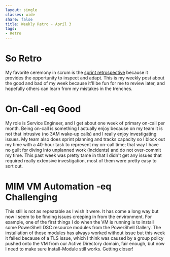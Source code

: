 ```yaml
---
layout: single
classes: wide
share: false
title: Weekly Retro - April 3
tags:
- Retro
---
```

# So Retro
My favorite ceremony in scrum is the [sprint retrospective](https://www.scrum.org/resources/what-is-a-sprint-retrospective) because it provides the opportunity to inspect and adapt.  This is my weekly post about the good and bad of my week because it'll be fun for me to review later, and hopefully others can learn from my mistakes in the trenches.

# On-Call -eq Good
My role is Service Engineer, and I get about one week of primary on-call per month.  Being on-call is something I actually enjoy because on my team it is not that intrusive (no 3AM wake-up calls) and I really enjoy investigating issues.  My team also does sprint planning and tracks capacity so I block out my time with a 40-hour task to represent my on-call time; that way I have no guilt for diving into unplanned work (incidents) and do not over-commit my time.  This past week was pretty tame in that I didn't get any issues that required really extensive investigation, most of them were pretty easy to sort out.  

# MIM VM Automation -eq Challenging
This still is not as repeatable as I wish it were.  It has come a long way but now I seem to be finding issues creeping in from the environment.  For example, one of the first things I do when the VM is running is to install some PowerShell DSC resource modules from the PowerShell Gallery.  The installation of those modules has always worked without issue but this week it failed because of a TLS issue, which I think was caused by a group policy pushed onto the VM from our Active Directory domain, fair enough, but now I need to make sure Install-Module still works.  Getting closer!

